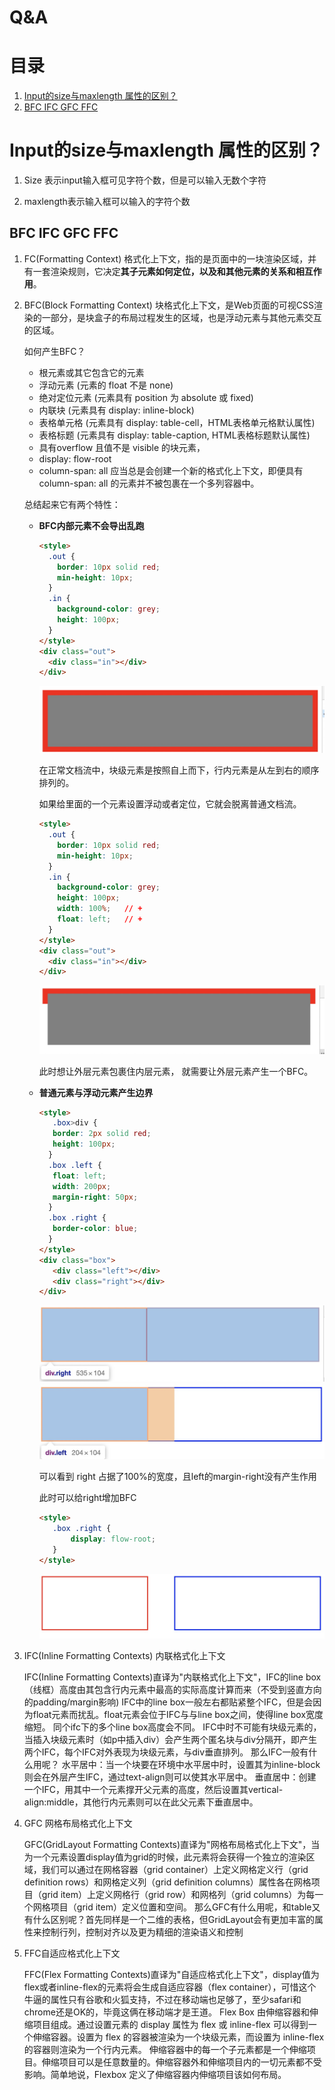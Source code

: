 # Q&A

# 目录

1. [Input的size与maxlength 属性的区别？](#Input的size与maxlength-属性的区别？)
2. [BFC IFC GFC FFC](#BFC-IFC-GFC-FFC)

# Input的size与maxlength 属性的区别？

1. Size 表示input输入框可见字符个数，但是可以输入无数个字符

2. maxlength表示输入框可以输入的字符个数

## BFC IFC GFC FFC

1. FC(Formatting Context) 格式化上下文，指的是页面中的一块渲染区域，并有一套渲染规则，它决定**其子元素如何定位，以及和其他元素的关系和相互作用**。

2. BFC(Block Formatting Context)  块格式化上下文，是Web页面的可视CSS渲染的一部分，是块盒子的布局过程发生的区域，也是浮动元素与其他元素交互的区域。

   如何产生BFC？

   + 根元素或其它包含它的元素
   + 浮动元素 (元素的 float 不是 none)
   + 绝对定位元素 (元素具有 position 为 absolute 或 fixed)
   + 内联块 (元素具有 display: inline-block)
   + 表格单元格 (元素具有 display: table-cell，HTML表格单元格默认属性)
   + 表格标题 (元素具有 display: table-caption, HTML表格标题默认属性)
   + 具有overflow 且值不是 visible 的块元素，
   + display: flow-root
   + column-span: all 应当总是会创建一个新的格式化上下文，即便具有 column-span: all 的元素并不被包裹在一个多列容器中。

   总结起来它有两个特性：

   + **BFC内部元素不会导出乱跑**

     ```html
     <style>
       .out {
         border: 10px solid red;
         min-height: 10px;
       }
       .in {
         background-color: grey;
         height: 100px;
       }
     </style>
     <div class="out">
       <div class="in"></div>
     </div>
     ```

     <img src="./imgs/bfc1.png" alt="bfc1" style="zoom:50%;" />

     在正常文档流中，块级元素是按照自上而下，行内元素是从左到右的顺序排列的。

     如果给里面的一个元素设置浮动或者定位，它就会脱离普通文档流。

     ```html
     <style>
       .out {
         border: 10px solid red;
         min-height: 10px;
       }
       .in {
         background-color: grey;
         height: 100px;
         width: 100%;	// +
         float: left;	// +
       }
     </style>
     <div class="out">
       <div class="in"></div>
     </div>
     ```

     <img src="./imgs/bfc2.jpg" alt="bfc2" style="zoom:50%;" />

     此时想让外层元素包裹住内层元素， 就需要让外层元素产生一个BFC。

   + **普通元素与浮动元素产生边界**

     ```html
     <style>
     	.box>div {
       	border: 2px solid red;
       	height: 100px;
       }
       .box .left {
       	float: left;
       	width: 200px;
       	margin-right: 50px;
       }
       .box .right {
       	border-color: blue;
       }
     </style>
     <div class="box">
     	<div class="left"></div>
     	<div class="right"></div>
     </div>
     ```

     <img src="./imgs/bfc3.jpg" alt="bfc3" style="zoom:50%;" />

     <img src="./imgs/bfc4.jpg" alt="bfc4" style="zoom:50%;" />

     可以看到 right 占据了100%的宽度，且left的margin-right没有产生作用

     此时可以给right增加BFC

     ```html
     <style>
     	.box .right {
     		display: flow-root;
     	}
     </style>
     ```

     <img src="./imgs/bfc5.jpg" alt="bfc5" style="zoom:50%;" />

3. IFC(Inline Formatting Contexts) 内联格式化上下文

   IFC(Inline Formatting Contexts)直译为"内联格式化上下文"，IFC的line box（线框）高度由其包含行内元素中最高的实际高度计算而来（不受到竖直方向的padding/margin影响)
   IFC中的line box一般左右都贴紧整个IFC，但是会因为float元素而扰乱。float元素会位于IFC与与line box之间，使得line box宽度缩短。 同个ifc下的多个line box高度会不同。 IFC中时不可能有块级元素的，当插入块级元素时（如p中插入div）会产生两个匿名块与div分隔开，即产生两个IFC，每个IFC对外表现为块级元素，与div垂直排列。
   那么IFC一般有什么用呢？
   水平居中：当一个块要在环境中水平居中时，设置其为inline-block则会在外层产生IFC，通过text-align则可以使其水平居中。
   垂直居中：创建一个IFC，用其中一个元素撑开父元素的高度，然后设置其vertical-align:middle，其他行内元素则可以在此父元素下垂直居中。

4. GFC 网格布局格式化上下文

   GFC(GridLayout Formatting Contexts)直译为"网格布局格式化上下文"，当为一个元素设置display值为grid的时候，此元素将会获得一个独立的渲染区域，我们可以通过在网格容器（grid container）上定义网格定义行（grid definition rows）和网格定义列（grid definition columns）属性各在网格项目（grid item）上定义网格行（grid row）和网格列（grid columns）为每一个网格项目（grid item）定义位置和空间。
   那么GFC有什么用呢，和table又有什么区别呢？首先同样是一个二维的表格，但GridLayout会有更加丰富的属性来控制行列，控制对齐以及更为精细的渲染语义和控制

5. FFC自适应格式化上下文

   FFC(Flex Formatting Contexts)直译为"自适应格式化上下文"，display值为flex或者inline-flex的元素将会生成自适应容器（flex container），可惜这个牛逼的属性只有谷歌和火狐支持，不过在移动端也足够了，至少safari和chrome还是OK的，毕竟这俩在移动端才是王道。
   Flex Box 由伸缩容器和伸缩项目组成。通过设置元素的 display 属性为 flex 或 inline-flex 可以得到一个伸缩容器。设置为 flex 的容器被渲染为一个块级元素，而设置为 inline-flex 的容器则渲染为一个行内元素。
   伸缩容器中的每一个子元素都是一个伸缩项目。伸缩项目可以是任意数量的。伸缩容器外和伸缩项目内的一切元素都不受影响。简单地说，Flexbox 定义了伸缩容器内伸缩项目该如何布局。